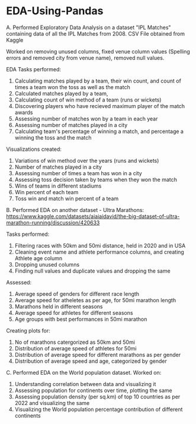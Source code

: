 # EDA-Using-Pandas
A. Performed Exploratory Data Analysis on a dataset "IPL Matches" containing data of all the IPL Matches from 2008. CSV File obtained from Kaggle

Worked on removing unused columns, fixed venue column values (Spelling errors and removed city from venue name), removed null values. 

EDA Tasks performed:
1. Calculating matches played by a team, their win count, and count of times a team won the toss as well as the match
2. Calculated matches played by a team, 
3. Calculating count of win method of a team (runs or wickets)
4. Discovering players who have recieved maximum player of the match awards
5. Assessing number of matches won by a team in each year
6. Assessing number of matches played in a city
7. Calculating team's percentage of winning a match, and percentage a winning the toss and the match 

Visualizations created:
1. Variations of win method over the years (runs and wickets)
2. Number of matches played in a city
3. Assessing number of times a team has won in a city
4. Assessing toss decision taken by teams when they won the match
5. Wins of teams in different stadiums 
6. Win percent of each team
7. Toss win and match win percent of a team

B. Performed EDA on another dataset - Ultra Marathons: https://www.kaggle.com/datasets/aiaiaidavid/the-big-dataset-of-ultra-marathon-running/discussion/420633

Tasks performed:
1. Filtering races with 50km and 50mi distance, held in 2020 and in USA
2. Cleaning event name and athlete performance columns, and creating Athlete age column
3. Dropping unused columns
4. Finding null values and duplicate values and dropping the same

Assessed:
1. Average speed of genders for different race length
2. Average speed for atheletes as per age, for 50mi marathon length
3. Marathons held in different seasons
4. Average speed for athletes for different seasons
5. Age groups with best performances in 50mi marathon

Creating plots for:
1. No of marathons catergorized as 50km and 50mi
2. Distribution of average speed of athletes for 50mi
3. Distribution of average speed for different marathons as per gender
4. Distribution of average speed and age, categorized by gender

C. Performed EDA on the World population dataset.
Worked on:
1. Understanding correlation between data and visualizing it
2. Assessing population for continents over time, plotting the same
3. Assessing population density (per sq.km) of top 10 countries as per 2022 and visualizing the same
4. Visualizing the World population percentage contribution of different continents
